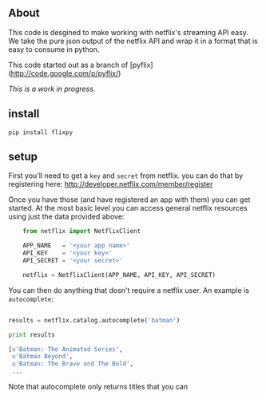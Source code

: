 About
-----

This code is desgined to make working with netflix's streaming API easy. We take the pure json output of the netflix API and wrap it in a format that is easy to consume in python.

This code started out as a branch of [pyflix] (http://code.google.com/p/pyflix/)

*This is a work in progress.*

install
-------

`pip install flixpy`

setup
-----

First you'll need to get a `key` and `secret` from netflix. you can do that by registering here: http://developer.netflix.com/member/register

Once you have those (and have registered an app with them) you can get started. At the most basic level you can access general netflix resources using just the data provided above:

``` python
    from netflix import NetflixClient

    APP_NAME   = '<your app name>'
    API_KEY    = '<your key>'
    API_SECRET = '<your secret>'

    netflix = NetflixClient(APP_NAME, API_KEY, API_SECRET)
```

You can then do anything that dosn't require a netflix user. An example is `autocomplete`:

``` python

results = netflix.catalog.autocomplete('batman')

print results

[u'Batman: The Animated Series',
 u'Batman Beyond',
 u'Batman: The Brave and The Bold',
 ...

```

Note that autocomplete only returns titles that you can
